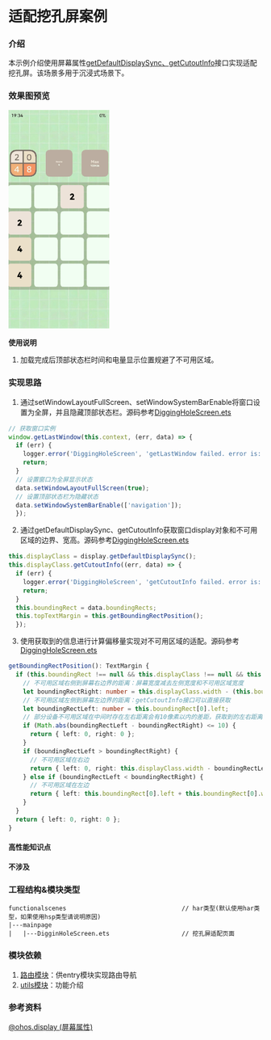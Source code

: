 # 适配挖孔屏案例

### 介绍

本示例介绍使用屏幕属性[getDefaultDisplaySync、getCutoutInfo](https://developer.huawei.com/consumer/cn/doc/harmonyos-references-V2/js-apis-display-0000001427585076-V2)接口实现适配挖孔屏。该场景多用于沉浸式场景下。

### 效果图预览

<img src="../../product/entry/src/main/resources/base/media/digging_hole_screen.gif" width="200">

**使用说明**

1. 加载完成后顶部状态栏时间和电量显示位置规避了不可用区域。

### 实现思路

1. 通过setWindowLayoutFullScreen、setWindowSystemBarEnable将窗口设置为全屏，并且隐藏顶部状态栏。源码参考[DiggingHoleScreen.ets](./src/main/ets/components/mainpage/DiggingHoleScreen.ets)
```ts
// 获取窗口实例
window.getLastWindow(this.context, (err, data) => {
  if (err) {
    logger.error('DiggingHoleScreen', 'getLastWindow failed. error is:', JSON.stringify(err));
    return;
  }
  // 设置窗口为全屏显示状态
  data.setWindowLayoutFullScreen(true);
  // 设置顶部状态栏为隐藏状态
  data.setWindowSystemBarEnable(['navigation']);
  });
  ```
2. 通过getDefaultDisplaySync、getCutoutInfo获取窗口display对象和不可用区域的边界、宽高。源码参考[DiggingHoleScreen.ets](./src/main/ets/components/mainpage/DiggingHoleScreen.ets)
```ts
this.displayClass = display.getDefaultDisplaySync();
this.displayClass.getCutoutInfo((err, data) => {
  if (err) {
    logger.error('DiggingHoleScreen', 'getCutoutInfo failed. error is:', JSON.stringify(err));
    return;
  }
  this.boundingRect = data.boundingRects;
  this.topTextMargin = this.getBoundingRectPosition();
  });
  ```
3. 使用获取到的信息进行计算偏移量实现对不可用区域的适配。源码参考[DiggingHoleScreen.ets](./src/main/ets/components/mainpage/DiggingHoleScreen.ets)
```ts
getBoundingRectPosition(): TextMargin {
  if (this.boundingRect !== null && this.displayClass !== null && this.boundingRect[0] !== undefined) {
    // 不可用区域右侧到屏幕右边界的距离：屏幕宽度减去左侧宽度和不可用区域宽度
    let boundingRectRight: number = this.displayClass.width - (this.boundingRect[0].left + this.boundingRect[0].width);
    // 不可用区域左侧到屏幕左边界的距离：getCutoutInfo接口可以直接获取
    let boundingRectLeft: number = this.boundingRect[0].left;
    // 部分设备不可用区域在中间时存在左右距离会有10像素以内的差距，获取到的左右距离差值绝对值小于10都按照不可用区域位于中间处理
    if (Math.abs(boundingRectLeft - boundingRectRight) <= 10) {
      return { left: 0, right: 0 };
    }
    if (boundingRectLeft > boundingRectRight) {
      // 不可用区域在右边
      return { left: 0, right: this.displayClass.width - boundingRectLeft };
    } else if (boundingRectLeft < boundingRectRight) {
      // 不可用区域在左边
      return { left: this.boundingRect[0].left + this.boundingRect[0].width, right: 0 };
    }
  }
  return { left: 0, right: 0 };
}
  ```

#### 高性能知识点

**不涉及**

### 工程结构&模块类型

   ```
   functionalscenes                                // har类型(默认使用har类型，如果使用hsp类型请说明原因)
   |---mainpage
   |   |---DigginHoleScreen.ets                    // 挖孔屏适配页面
   ```

### 模块依赖

1. [路由模块](../routermodule)：供entry模块实现路由导航
2. [utils模块](../../common/utils)：功能介绍

### 参考资料

[@ohos.display (屏幕属性)](https://developer.huawei.com/consumer/cn/doc/harmonyos-references-V2/js-apis-display-0000001427585076-V2)